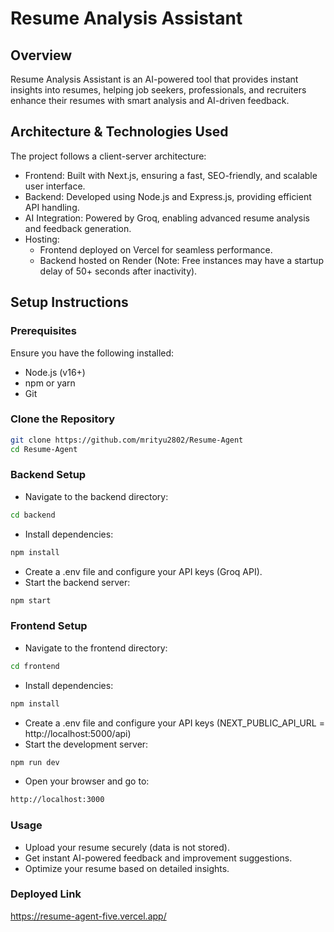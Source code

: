 
# Resume Analysis Assistant
## Overview
Resume Analysis Assistant is an AI-powered tool that provides instant insights into resumes, helping job seekers, professionals, and recruiters enhance their resumes with smart analysis and AI-driven feedback.

## Architecture & Technologies Used
The project follows a client-server architecture:

- Frontend: Built with Next.js, ensuring a fast, SEO-friendly, and scalable user interface.
- Backend: Developed using Node.js and Express.js, providing efficient API handling.
- AI Integration: Powered by Groq, enabling advanced resume analysis and feedback generation.
- Hosting:
  - Frontend deployed on Vercel for seamless performance.
  - Backend hosted on Render (Note: Free instances may have a startup delay of 50+ seconds after inactivity).

## Setup Instructions
### Prerequisites
Ensure you have the following installed:

- Node.js (v16+)
- npm or yarn
- Git

### Clone the Repository
```bash
git clone https://github.com/mrityu2802/Resume-Agent
cd Resume-Agent
```
### Backend Setup
- Navigate to the backend directory:
```bash
cd backend
```
- Install dependencies:
```bash
npm install
```
- Create a .env file and configure your API keys (Groq API).
- Start the backend server:
```bash
npm start
```
### Frontend Setup
- Navigate to the frontend directory:
```bash
cd frontend
```
- Install dependencies:
```bash
npm install
```
- Create a .env file and configure your API keys (NEXT_PUBLIC_API_URL = http://localhost:5000/api)
- Start the development server:
```bash
npm run dev
```
- Open your browser and go to:
```bash
http://localhost:3000
```
### Usage
- Upload your resume securely (data is not stored).
- Get instant AI-powered feedback and improvement suggestions.
- Optimize your resume based on detailed insights.

### Deployed Link

https://resume-agent-five.vercel.app/